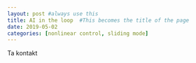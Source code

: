 ```yaml
---
layout: post #always use this
title: AI in the loop  #This becomes the title of the page
date: 2019-05-02
categories: [nonlinear control, sliding mode]
---
```


Ta kontakt
